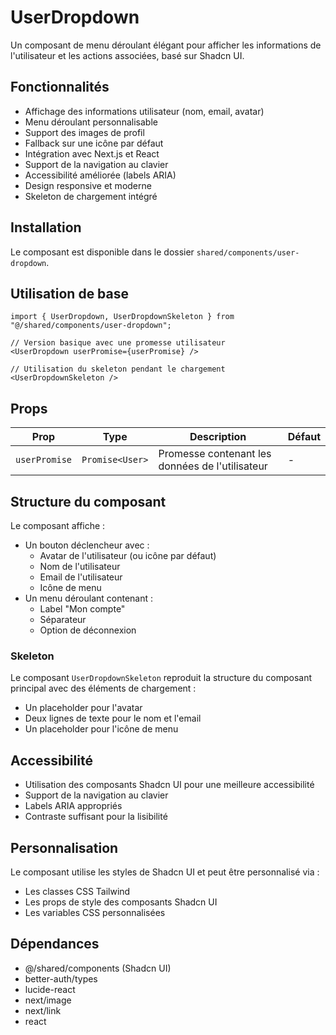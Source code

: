 # UserDropdown

Un composant de menu déroulant élégant pour afficher les informations de l'utilisateur et les actions associées, basé sur Shadcn UI.

## Fonctionnalités

- Affichage des informations utilisateur (nom, email, avatar)
- Menu déroulant personnalisable
- Support des images de profil
- Fallback sur une icône par défaut
- Intégration avec Next.js et React
- Support de la navigation au clavier
- Accessibilité améliorée (labels ARIA)
- Design responsive et moderne
- Skeleton de chargement intégré

## Installation

Le composant est disponible dans le dossier `shared/components/user-dropdown`.

## Utilisation de base

```tsx
import { UserDropdown, UserDropdownSkeleton } from "@/shared/components/user-dropdown";

// Version basique avec une promesse utilisateur
<UserDropdown userPromise={userPromise} />

// Utilisation du skeleton pendant le chargement
<UserDropdownSkeleton />
```

## Props

| Prop          | Type            | Description                                     | Défaut |
| ------------- | --------------- | ----------------------------------------------- | ------ |
| `userPromise` | `Promise<User>` | Promesse contenant les données de l'utilisateur | -      |

## Structure du composant

Le composant affiche :

- Un bouton déclencheur avec :
  - Avatar de l'utilisateur (ou icône par défaut)
  - Nom de l'utilisateur
  - Email de l'utilisateur
  - Icône de menu
- Un menu déroulant contenant :
  - Label "Mon compte"
  - Séparateur
  - Option de déconnexion

### Skeleton

Le composant `UserDropdownSkeleton` reproduit la structure du composant principal avec des éléments de chargement :

- Un placeholder pour l'avatar
- Deux lignes de texte pour le nom et l'email
- Un placeholder pour l'icône de menu

## Accessibilité

- Utilisation des composants Shadcn UI pour une meilleure accessibilité
- Support de la navigation au clavier
- Labels ARIA appropriés
- Contraste suffisant pour la lisibilité

## Personnalisation

Le composant utilise les styles de Shadcn UI et peut être personnalisé via :

- Les classes CSS Tailwind
- Les props de style des composants Shadcn UI
- Les variables CSS personnalisées

## Dépendances

- @/shared/components (Shadcn UI)
- better-auth/types
- lucide-react
- next/image
- next/link
- react
